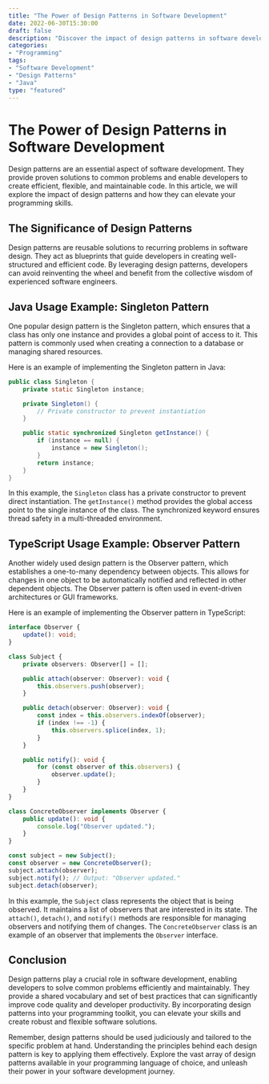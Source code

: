 ```yaml
--- 
title: "The Power of Design Patterns in Software Development"
date: 2022-06-30T15:30:00
draft: false
description: "Discover the impact of design patterns in software development and unlock their potential to create efficient and maintainable code."
categories:
- "Programming"
tags:
- "Software Development"
- "Design Patterns"
- "Java"
type: "featured"
--- 
```


# The Power of Design Patterns in Software Development

Design patterns are an essential aspect of software development. They provide proven solutions to common problems and enable developers to create efficient, flexible, and maintainable code. In this article, we will explore the impact of design patterns and how they can elevate your programming skills.

## The Significance of Design Patterns

Design patterns are reusable solutions to recurring problems in software design. They act as blueprints that guide developers in creating well-structured and efficient code. By leveraging design patterns, developers can avoid reinventing the wheel and benefit from the collective wisdom of experienced software engineers.

## Java Usage Example: Singleton Pattern

One popular design pattern is the Singleton pattern, which ensures that a class has only one instance and provides a global point of access to it. This pattern is commonly used when creating a connection to a database or managing shared resources.

Here is an example of implementing the Singleton pattern in Java:

```java
public class Singleton {
    private static Singleton instance;

    private Singleton() {
        // Private constructor to prevent instantiation
    }

    public static synchronized Singleton getInstance() {
        if (instance == null) {
            instance = new Singleton();
        }
        return instance;
    }
}
```

In this example, the `Singleton` class has a private constructor to prevent direct instantiation. The `getInstance()` method provides the global access point to the single instance of the class. The synchronized keyword ensures thread safety in a multi-threaded environment.

## TypeScript Usage Example: Observer Pattern

Another widely used design pattern is the Observer pattern, which establishes a one-to-many dependency between objects. This allows for changes in one object to be automatically notified and reflected in other dependent objects. The Observer pattern is often used in event-driven architectures or GUI frameworks.

Here is an example of implementing the Observer pattern in TypeScript:

```typescript
interface Observer {
    update(): void;
}

class Subject {
    private observers: Observer[] = [];

    public attach(observer: Observer): void {
        this.observers.push(observer);
    }

    public detach(observer: Observer): void {
        const index = this.observers.indexOf(observer);
        if (index !== -1) {
            this.observers.splice(index, 1);
        }
    }

    public notify(): void {
        for (const observer of this.observers) {
            observer.update();
        }
    }
}

class ConcreteObserver implements Observer {
    public update(): void {
        console.log("Observer updated.");
    }
}

const subject = new Subject();
const observer = new ConcreteObserver();
subject.attach(observer);
subject.notify(); // Output: "Observer updated."
subject.detach(observer);
```

In this example, the `Subject` class represents the object that is being observed. It maintains a list of observers that are interested in its state. The `attach()`, `detach()`, and `notify()` methods are responsible for managing observers and notifying them of changes. The `ConcreteObserver` class is an example of an observer that implements the `Observer` interface.

## Conclusion

Design patterns play a crucial role in software development, enabling developers to solve common problems efficiently and maintainably. They provide a shared vocabulary and set of best practices that can significantly improve code quality and developer productivity. By incorporating design patterns into your programming toolkit, you can elevate your skills and create robust and flexible software solutions.

Remember, design patterns should be used judiciously and tailored to the specific problem at hand. Understanding the principles behind each design pattern is key to applying them effectively. Explore the vast array of design patterns available in your programming language of choice, and unleash their power in your software development journey.
